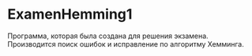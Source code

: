 # ExamenHemming1
Программа, которая была создана для решения экзамена. 
Производится поиск ошибок и исправление по алгоритму Хемминга.
